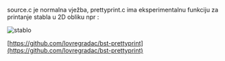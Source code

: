 source.c je normalna vježba, prettyprint.c ima eksperimentalnu funkciju za printanje stabla u 2D obliku npr : 

![stablo](https://i.imgur.com/I8wgW9k.png)

[https://github.com/lovregradac/bst-prettyprint](https://github.com/lovregradac/bst-prettyprint)